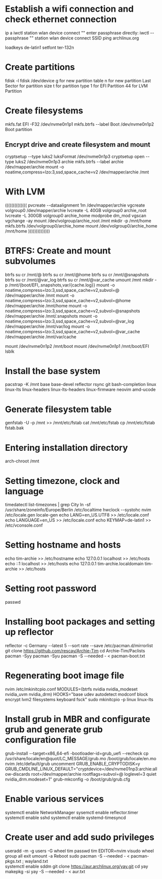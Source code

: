 # Establish a wifi connection and check ethernet connection
ip a
iwctl
station wlan device connect ""
enter passphrase
directly: iwctl --passphrase "" station wlan device connect SSID
ping archlinux.org

loadkeys de-latin1
setfont ter-132n


# Create partitions
fdisk -l 
fdisk /dev/device
g for new partition table
n for new partition 
Last Sector for partition size
t for partition type
1 for EFI Partition 
44 for LVM Partition
# Create filesystems 
mkfs.fat EFI -F32 /dev/nvme0n1p1
mkfs.btrfs --label Boot /dev/nvme0n1p2 Boot partition
## Encrypt drive and create filesystem and mount
cryptsetup --type luks2 luksFormat /dev/nvme0n1p3
cryptsetup open --type luks2 /dev/nvme0n1p3 archie
mkfs.btrfs --label archie /dev/mapper/archie
mount -o noatime,compress=lzo:3,ssd,space_cache=v2 /dev/mapper/archie /mnt
# With LVM
((((((((((((((
pvcreate --dataalignment 1m /dev/mapper/archie
vgcreate volgroup0 /dev/mapper/archie
lvcreate -L 40GB volgroup0 archie_root
lvcreate -L 300GB volgroup0 archie_home
modprobe dm_mod
vgscan
vgchange -ay
mount /dev/volgroup/archie_root /mnt
mkdir -p /mnt/home
mkfs.btrfs /dev/volgroup0/archie_home
mount /dev/volgroup0/archie_home /mnt/home
))))))))))))))
# BTRFS: Create and mount subvolumes
btrfs su cr /mnt/@
btrfs su cr /mnt/@home
btrfs su cr /mnt/@snapshots
btrfs su cr /mnt/@var_log
btrfs su cr /mnt/@var_cache
umount /mnt
mkdir -p /mnt/{boot/EFI,.snapshots,var/{cache.log}}
mount -o noatime,compress=lzo:3,ssd,space_cache=v2,subvol=@ /dev/mapper/archie /mnt 
mount -o noatime,compress=lzo:3,ssd,space_cache=v2,subvol=@home /dev/mapper/archie /mnt/home
mount -o noatime,compress=lzo:3,ssd,space_cache=v2,subvol=@snapshots /dev/mapper/archie /mnt/.snapshots
mount -o noatime,compress=lzo:3,ssd,space_cache=v2,subvol=@var_log /dev/mapper/archie /mnt/var/log 
mount -o noatime,compress=lzo:3,ssd,space_cache=v2,subvol=@var_cache /dev/mapper/archie /mnt/var/cache

mount /dev/nvme0n1p2 /mnt/boot
mount /dev/nvme0n1p1 /mnt/boot/EFI
lsblk

# Install the base system 
pacstrap -K /mnt base base-devel reflector rsync git bash-completion linux linux-lts linux-headers linux-lts-headers linux-firmware neovim amd-ucode

# Generate filesystem table
genfstab -U -p /mnt >> /mnt/etc/fstab
cat /mnt/etc/fstab
cp /mnt/etc/fstab fstab.bak

# Entering installation directory
arch-chroot /mnt
# Setting timezone, clock and language
timedatectl list-timezones | grep City
ln -sf /usr/share/zoneinfo/Europe/Berlin /etc/localtime
hwclock --systohc
nvim /etc/locale.gen 
locale-gen
echo LANG=en_US.UTF8 >> /etc/locale.conf 
echo LANGUAGE=en_US >> /etc/locale.conf
echo KEYMAP=de-latin1 >> /etc/vconsole.conf
# Setting hostname and hosts
echo tim-archie >> /etc/hostname
echo 127.0.0.1 localhost >> /etc/hosts
echo ::1 localhost >> /etc/hosts
echo 127.0.0.1 tim-archie.localdomain tim-archie >> /etc/hosts
# Setting root password
passwd
# Installing boot packages and setting up reflector
reflector -c Germany --latest 5 --sort rate --save /etc/pacman.d/mirrorlist
git clone https://github.com/rescay/Archie-Tim
cd Archie-Tim/Paclists
pacman -Syy
pacman -Syu 
pacman -S --needed - < pacman-boot.txt
# Regenerating boot image file
nvim /etc/mkinitcpio.conf MODULES=(btrfs nvidia nvidia_modeset nvidia_uvm nvidia_drm)
HOOKS="base udev autodetect modconf block encrypt lvm2 filesystems keyboard fsck"
sudo mkinitcpio -p linux linux-lts
# Install grub in MBR and configurate grub and generate grub configuration file
grub-install --target=x86_64-efi -bootloader-id=grub_uefi --recheck
cp /usr/share/locale/en\@quot/LC_MESSAGE/grub.mo /boot/grub/locale/en.mo
nvim /etc/default/grub uncomment GRUB_ENABLE_CRYPTODISK=y 
GRUB_CMDLINE_LINUX_DEFAULT="cryptdevice=/dev/nvme01np3:archie:allow-discards root=/dev/mapper/archie rootflags=subvol=@ loglevel=3 quiet nvidia_drm.modeset=1"
grub-mkconfig -o /boot/grub/grub.cfg
# Enable various services
systemctl enable NetworkManager
sysemctl enable reflector.timer
systemctl enable sshd
systemctl enable systemd-timesyncd
# Create user and add sudo privileges
useradd -m -g users -G wheel tim
passwd tim
EDITOR=nvim visudo  wheel group all
exit 
umount -a
Reboot
sudo pacman -S --needed - < pacman-pkgs.txt ; wayland.txt  
systemctl enable sddm
git clone https://aur.archlinux.org/yay.git
cd yay
makepkg -si
yay -S --needed - < aur.txt

